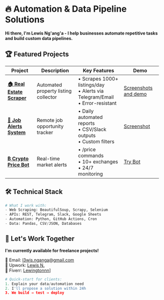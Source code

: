 # 🔥 Automation & Data Pipeline Solutions

**Hi there, I'm Lewis Ng'ang'a - I help businesses automate repetitive tasks and build custom data pipelines.**  

## 🏆 Featured Projects

| Project | Description | Key Features | Demo |
|---------|-------------|--------------|------|
| **[🏠 Real Estate Scraper](https://github.com/Lewingtonnn/Data-Pipline-Solutions/tree/main/Real_estate_scrapper)** | Automated property listing collector | • Scrapes 1000+ listings/day<br>• Alerts via Telegram/Email<br>• Error-resistant | [Screenshots and demo](https://github.com/Lewingtonnn/Data-Pipline-Solutions/tree/main/Real_estate_scrapper/screenshots%20and%20demo) |
| **[💼 Job Alerts System](job-alerts/)** | Remote job opportunity tracker | • Daily automated reports<br>• CSV/Slack outputs<br>• Custom filters | [Screenshot](https://github.com/Lewingtonnn/Data-Pipline-Solutions/tree/main/AutoJob%20Alerts/screenshots)
| **[₿ Crypto Price Bot](crypto-bot/)** | Real-time market alerts | • /price commands<br>• 10+ exchanges<br>• 24/7 monitoring | [Try Bot](https://t.me/l3wisBot) |

## 🛠️ Technical Stack
```python
# What I work with:
- Web Scraping: BeautifulSoup, Scrapy, Selenium
- APIs: REST, Telegram, Slack, Google Sheets
- Automation: Python, GitHub Actions, Cron
- Data: Pandas, CSV/JSON, Databases
```

## 💌 Let's Work Together
**I'm currently available for freelance projects!**  

📩 Email: [l3wis.nganga@gmail.com](mailto:l3wis.nganga@gmail.com)  
💼 Upwork: [Lewis N.](https://www.upwork.com/freelancers/~017c8724343cc09b10?mp_source=share)  
🔗 Fiverr: [Lewingtonnn](https://www.fiverr.com/s/ljEQQE2)]  

```python
# Quick-start for clients:
1. Explain your data/automation need
2. I'll propose a solution within 24h
3. We build → test → deploy
```
